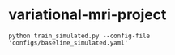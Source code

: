 # variational-mri-project

   ```shell
   python train_simulated.py --config-file 'configs/baseline_simulated.yaml' 
   ```